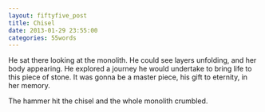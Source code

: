 ```yaml
---
layout: fiftyfive_post
title: Chisel
date: 2013-01-29 23:55:00
categories: 55words
---
```


He sat there looking at the monolith. He could see layers unfolding, and her body appearing. He explored a journey he would undertake to bring life to this piece of stone. It was gonna be a master piece, his gift to eternity, in her memory.

The hammer hit the chisel and the whole monolith crumbled.
